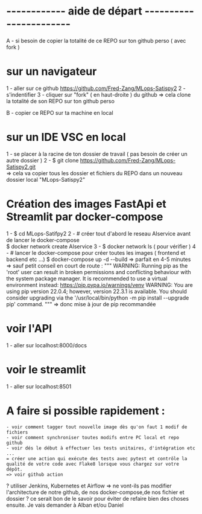 # ------------ aide de départ ----------------------- #

A - si besoin de copier la totalité de ce REPO sur ton github perso ( avec fork )
# sur un navigateur
1 - aller sur ce github https://github.com/Fred-Zang/MLops-Satispy2
2 - s'indentifier 
3 - cliquer sur "fork" ( en haut-droite ) du github 
    => cela clone la totalité de son REPO sur ton github perso

B - copier ce REPO sur ta machine en local
# sur un IDE VSC en local
1 - se placer à la racine de ton dossier de travail ( pas besoin de créer un autre dossier )
2 - $ git clone https://github.com/Fred-Zang/MLops-Satispy2.git  
    => cela va copier tous les dossier et fichiers du REPO dans un nouveau dossier local "MLops-Satispy2"

# Création des images FastApi et Streamlit par docker-compose
1 - $ cd MLops-Satifpy2
2 - # créer tout d'abord le reseau AIservice avant de lancer le docker-compose    
    $ docker network create AIservice
3 - $ docker network ls   ( pour vérifier )
4 - # lancer le docker-compose pour créer toutes les images ( frontend et backend etc ...)
    $ docker-compose up -d --build
    => parfait en 4-5 minutes
    => sauf petit conseil en court de route :
    """ WARNING: Running pip as the 'root' user can result in broken permissions and conflicting behaviour with the system package manager. 
    It is recommended to use a virtual environment instead: https://pip.pypa.io/warnings/venv
    WARNING: You are using pip version 22.0.4; however, version 22.3.1 is available.
    You should consider upgrading via the '/usr/local/bin/python -m pip install --upgrade pip' command. """
    => donc mise à jour de pip recommandée

# voir l'API
1 - aller sur localhost:8000/docs

# voir le streamlit
1 - aller sur localhost:8501

# A faire si possible rapidement :
    - voir comment tagger tout nouvelle image dès qu'on faut 1 modif de fichiers 
    - voir comment synchroniser toutes modifs entre PC local et repo github
    - voir dés le début à effectuer les tests unitaires, d'intégration etc ...
    = créer une action qui exécute des tests avec pytest et contrôle la qualité de votre code avec Flake8 lorsque vous chargez sur votre dépôt.
    => voir github action
    
? utiliser Jenkins, Kubernetes et Airflow => ne vont-ils pas modifier l'architecture de notre github, de nos docker-compose,de nos fichier et dossier ?
ce serait bon de le savoir pour éviter de refaire bien des choses ensuite.
Je vais demander à Alban et/ou Daniel


